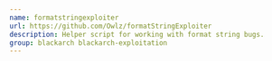 ```yaml
---
name: formatstringexploiter
url: https://github.com/Owlz/formatStringExploiter
description: Helper script for working with format string bugs.
group: blackarch blackarch-exploitation
---
```

